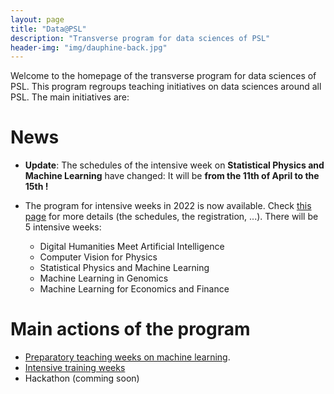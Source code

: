 ```yaml
---
layout: page
title: "Data@PSL"
description: "Transverse program for data sciences of PSL"
header-img: "img/dauphine-back.jpg"
---
```


Welcome to the homepage of the transverse program for data sciences of PSL. This program regroups teaching initiatives on data sciences around all PSL. The main initiatives are:

# News


- **Update**: The schedules of the intensive week on **Statistical Physics and Machine Learning** have changed: It will be **from the 11th of April to the 15th !**

-  The program for intensive weeks in 2022 is now available. Check [this page](./intensive-week) for more details (the schedules, the registration, ...). There will be 5 intensive weeks:
   - Digital Humanities Meet Artificial Intelligence 
   - Computer Vision for Physics 
   - Statistical Physics and Machine Learning
   - Machine Learning in Genomics 
   - Machine Learning for Economics and Finance
   




# Main actions of the program 
- [Preparatory teaching weeks on machine learning](./preparatory-week).
- [Intensive training weeks](./intensive-week)
- Hackathon (comming soon)

